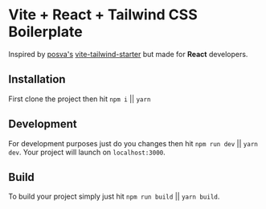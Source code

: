 # Vite + React + Tailwind CSS Boilerplate

Inspired by [posva's](https://github.com/posva) [vite-tailwind-starter](https://github.com/posva/vite-tailwind-starter)
but made for **React** developers.

## Installation

First clone the project then hit `npm i` || `yarn`

## Development

For development purposes just do you changes then hit `npm run dev` || `yarn dev`.
Your project will launch on `localhost:3000`.

## Build

To build your project simply just hit `npm run build` || `yarn build`.
